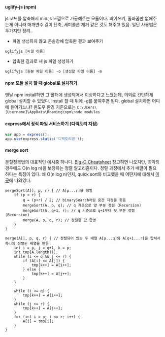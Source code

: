 #### uglify-js (npm)
js 코드를 압축해서 min.js 느낌으로 가공해주는 모듈이다.
띄어쓰기, 줄바꿈만 없애주는게 아니라 매개변수 길이 단축, 세미콜론 제거 같은 것도 해주고 있음.
일단 사용법은 두가지만 정리..

* 파일 생성하지 않고 콘솔창에 압축한 결과 보여주기
```
uglifyjs [파일 이름]
```

* 압축한 결과로 새 js 파일 생성하기
```
uglifyjs [원본 파일 이름] -o [생성할 파일 이름] -m
```

#### npm 모듈 설치 할 때 global로 설치하기
맨날 npm install하면 그 폴더에 생성되어서 이상하다고 느꼈는데, 의외로 간단하게 global 설치할 수 있었다.
install 할 때 뒤에 -g를 붙여주면 된다.
global 설치하면 어디에 들어가느냐? 윈도우 환경 기준으로는 `C:\Users\[Username]\AppData\Roaming\npm\node_modules`

#### express에서 정적 파일 서비스하기 (디렉토리 지정)
```javascript
var app = express();
app.use(express.static('디렉토리명'));
```

#### merge sort
분할정복법의 대표적인 예시중 하나다.
[Big-O Cheatsheet](http://bigocheatsheet.com/) 참고하면 나오지만, 최악의 경우에도 O(n log n)을 보장하는 정렬 알고리즘이다.
정렬 과정에서 추가 배열이 필요하다는 특징이 있다.
왜 O(n log n)인지, quick sort와 비교했을 때 어떤지에 대해서 [이 곳](http://thrillfighter.tistory.com/315)에 나와있다.

```
mergeSort(A[], p, r) { // A[p...r]을 정렬
    if (p < r) {
        q = (p+r) / 2; // binarySearch처럼 중간 지점을 찾음
        mergeSort(A, p, q); // q 기준으로 앞 부분 정렬 (Recursion)
        mergeSort(A, q+1, r); // q 기준으로 q+1부터 뒷 부분 정렬 (Recursion)
        merge(A, p, q, r); // 정렬한 값 합병
    }
}

merge(A[], p, q, r) { // 정렬되어 있는 두 배열 A[p...q]와 A[q+1...r]을 합쳐서 하나의 정렬된 배열을 만듬
    int i = p, j = q+1, k = p;
    int tmp[A.length()];
    while (i <= q && j <= r) {
        if (A[i] <= A[j]) {
            tmp[k++] = A[i++];
        } else {
            tmp[k++] = A[j++];
        }
    }

    while (i <= q) {
        tmp[k++] = A[i++];
    }
    while (j <= r) {
        tmp[k++] = A[j++];
    }
    for (int i = p; i <= r; i++) {
        A[i] = tmp[i];
    }
}
```
